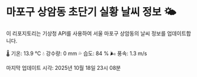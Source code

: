 
# 마포구 상암동 초단기 실황 날씨 정보 🌤️

이 리포지토리는 기상청 API를 사용하여 서울 마포구 상암동의 날씨 정보를 업데이트합니다. 

🌡️ 기온: 13.9 ℃
💧 강수량: 0 mm
💦 습도: 84 %
🌬️ 풍속: 1.3 m/s

마지막 업데이트 시각: 2025년 10월 18일 23시 08분    
